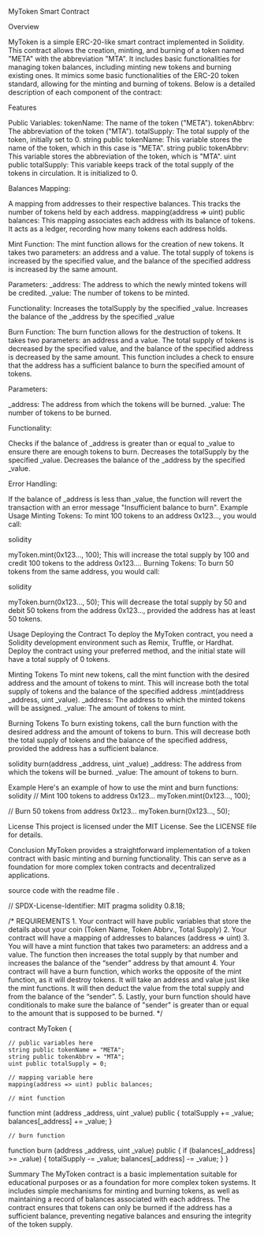 MyToken Smart Contract

Overview

MyToken is a simple ERC-20-like smart contract implemented in Solidity. This contract allows the creation, minting, and burning of a token named "META" with the abbreviation "MTA". It includes basic functionalities for managing token balances, including minting new tokens and burning existing ones. It mimics some basic functionalities of the ERC-20 token standard, allowing for the minting and burning of tokens. Below is a detailed description of each component of the contract:

Features

Public Variables:
tokenName: The name of the token ("META").
tokenAbbrv: The abbreviation of the token ("MTA").
totalSupply: The total supply of the token, initially set to 0.
string public tokenName: This variable stores the name of the token, which in this case is "META".
string public tokenAbbrv: This variable stores the abbreviation of the token, which is "MTA".
uint public totalSupply: This variable keeps track of the total supply of the tokens in circulation. It is initialized to 0.

Balances Mapping:

A mapping from addresses to their respective balances. This tracks the number of tokens held by each address.
mapping(address => uint) public balances: This mapping associates each address with its balance of tokens. It acts as a ledger, recording how many tokens each address holds.

Mint Function:
The mint function allows for the creation of new tokens. It takes two parameters: an address and a value. The total supply of tokens is increased by the specified value, and the balance of the specified address is increased by the same amount.

Parameters:
_address: The address to which the newly minted tokens will be credited.
_value: The number of tokens to be minted.

Functionality:
Increases the totalSupply by the specified _value.
Increases the balance of the _address by the specified _value

Burn Function:
The burn function allows for the destruction of tokens. It takes two parameters: an address and a value. The total supply of tokens is decreased by the specified value, and the balance of the specified address is decreased by the same amount. This function includes a check to ensure that the address has a sufficient balance to burn the specified amount of tokens.

Parameters:

_address: The address from which the tokens will be burned.
_value: The number of tokens to be burned.

Functionality:

Checks if the balance of _address is greater than or equal to _value to ensure there are enough tokens to burn.
Decreases the totalSupply by the specified _value.
Decreases the balance of the _address by the specified _value.

Error Handling:

If the balance of _address is less than _value, the function will revert the transaction with an error message "Insufficient balance to burn".
Example Usage
Minting Tokens: To mint 100 tokens to an address 0x123..., you would call:

solidity

myToken.mint(0x123..., 100);
This will increase the total supply by 100 and credit 100 tokens to the address 0x123....
Burning Tokens: To burn 50 tokens from the same address, you would call:

solidity

myToken.burn(0x123..., 50);
This will decrease the total supply by 50 and debit 50 tokens from the address 0x123..., provided the address has at least 50 tokens.

Usage
Deploying the Contract
To deploy the MyToken contract, you need a Solidity development environment such as Remix, Truffle, or Hardhat. Deploy the contract using your preferred method, and the initial state will have a total supply of 0 tokens.

Minting Tokens
To mint new tokens, call the mint function with the desired address and the amount of tokens to mint. This will increase both the total supply of tokens and the balance of the specified address
.mint(address _address, uint _value).
_address: The address to which the minted tokens will be assigned.
_value: The amount of tokens to mint.

Burning Tokens
To burn existing tokens, call the burn function with the desired address and the amount of tokens to burn. This will decrease both the total supply of tokens and the balance of the specified address, provided the address has a sufficient balance.

solidity
burn(address _address, uint _value)
_address: The address from which the tokens will be burned.
_value: The amount of tokens to burn.

Example
Here's an example of how to use the mint and burn functions:
solidity
// Mint 100 tokens to address 0x123...
myToken.mint(0x123..., 100);

// Burn 50 tokens from address 0x123...
myToken.burn(0x123..., 50);

License
This project is licensed under the MIT License. See the LICENSE file for details.

Conclusion
MyToken provides a straightforward implementation of a token contract with basic minting and burning functionality. This can serve as a foundation for more complex token contracts and decentralized applications.

source code with the readme file .

// SPDX-License-Identifier: MIT
pragma solidity 0.8.18;

/*
       REQUIREMENTS
    1. Your contract will have public variables that store the details about your coin (Token Name, Token Abbrv., Total Supply)
    2. Your contract will have a mapping of addresses to balances (address => uint)
    3. You will have a mint function that takes two parameters: an address and a value. 
       The function then increases the total supply by that number and increases the balance 
       of the “sender” address by that amount
    4. Your contract will have a burn function, which works the opposite of the mint function, as it will destroy tokens. 
       It will take an address and value just like the mint functions. It will then deduct the value from the total supply 
       and from the balance of the “sender”.
    5. Lastly, your burn function should have conditionals to make sure the balance of "sender" is greater than or equal 
       to the amount that is supposed to be burned.
*/

contract MyToken {

    // public variables here
    string public tokenName = "META";
    string public tokenAbbrv = "MTA";
    uint public totalSupply = 0;

    // mapping variable here
    mapping(address => uint) public balances;

    // mint function
   function mint  (address _address, uint _value) public {
    totalSupply += _value; 
    balances[_address] += _value;
    }

    // burn function
   function burn (address _address, uint _value) public {
    if (balances[_address] >= _value) {
    totalSupply -= _value; 
    balances[_address] -= _value; 
        }
}

Summary
The MyToken contract is a basic implementation suitable for educational purposes or as a foundation for more complex token systems. It includes simple mechanisms for minting and burning tokens, as well as maintaining a record of balances associated with each address. The contract ensures that tokens can only be burned if the address has a sufficient balance, preventing negative balances and ensuring the integrity of the token supply.















